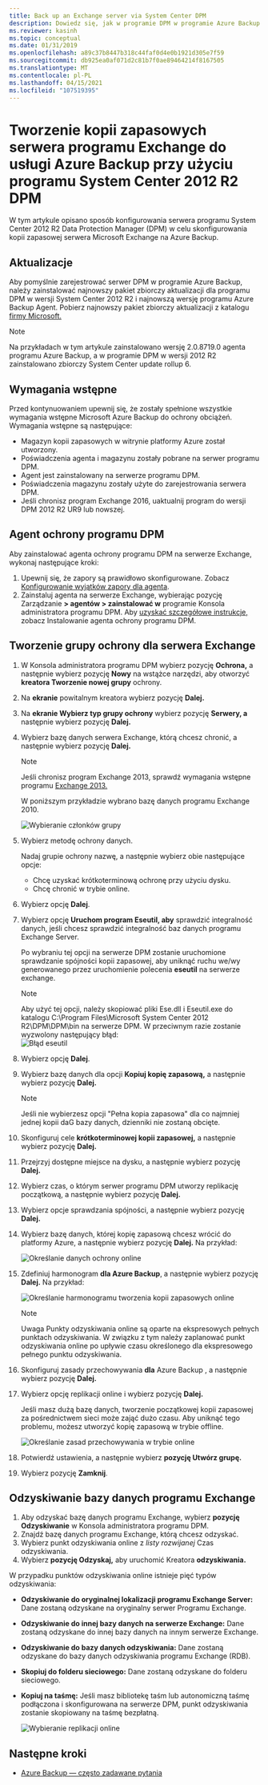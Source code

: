 ```yaml
---
title: Back up an Exchange server via System Center DPM
description: Dowiedz się, jak w programie DPM w programie Azure Backup 2012 R2 System Center 2012 R2
ms.reviewer: kasinh
ms.topic: conceptual
ms.date: 01/31/2019
ms.openlocfilehash: a89c37b8447b318c44faf0d4e0b1921d305e7f59
ms.sourcegitcommit: db925ea0af071d2c81b7f0ae89464214f8167505
ms.translationtype: MT
ms.contentlocale: pl-PL
ms.lasthandoff: 04/15/2021
ms.locfileid: "107519395"
---
```

# <a name="back-up-an-exchange-server-to-azure-backup-with-system-center-2012-r2-dpm"></a>Tworzenie kopii zapasowych serwera programu Exchange do usługi Azure Backup przy użyciu programu System Center 2012 R2 DPM

W tym artykule opisano sposób konfigurowania serwera programu System Center 2012 R2 Data Protection Manager (DPM) w celu skonfigurowania kopii zapasowej serwera Microsoft Exchange na Azure Backup.  

## <a name="updates"></a>Aktualizacje

Aby pomyślnie zarejestrować serwer DPM w programie Azure Backup, należy zainstalować najnowszy pakiet zbiorczy aktualizacji dla programu DPM w wersji System Center 2012 R2 i najnowszą wersję programu Azure Backup Agent. Pobierz najnowszy pakiet zbiorczy aktualizacji z katalogu [firmy Microsoft.](https://catalog.update.microsoft.com/v7/site/Search.aspx?q=System%20Center%202012%20R2%20Data%20protection%20manager)

> [!NOTE]
> Na przykładach w tym artykule zainstalowano wersję 2.0.8719.0 agenta programu Azure Backup, a w programie DPM w wersji 2012 R2 zainstalowano zbiorczy System Center update rollup 6.
>
>

## <a name="prerequisites"></a>Wymagania wstępne

Przed kontynuowaniem upewnij się, [](backup-azure-dpm-introduction.md#prerequisites-and-limitations) że zostały spełnione wszystkie wymagania wstępne Microsoft Azure Backup do ochrony obciążeń. Wymagania wstępne są następujące:

* Magazyn kopii zapasowych w witrynie platformy Azure został utworzony.
* Poświadczenia agenta i magazynu zostały pobrane na serwer programu DPM.
* Agent jest zainstalowany na serwerze programu DPM.
* Poświadczenia magazynu zostały użyte do zarejestrowania serwera DPM.
* Jeśli chronisz program Exchange 2016, uaktualnij program do wersji DPM 2012 R2 UR9 lub nowszej.

## <a name="dpm-protection-agent"></a>Agent ochrony programu DPM

Aby zainstalować agenta ochrony programu DPM na serwerze Exchange, wykonaj następujące kroki:

1. Upewnij się, że zapory są prawidłowo skonfigurowane. Zobacz [Konfigurowanie wyjątków zapory dla agenta](/system-center/dpm/configure-firewall-settings-for-dpm).
2. Zainstaluj agenta na serwerze Exchange, wybierając pozycję Zarządzanie **> agentów > zainstalować w** programie Konsola administratora programu DPM. Aby [uzyskać szczegółowe instrukcje,](/system-center/dpm/deploy-dpm-protection-agent) zobacz Instalowanie agenta ochrony programu DPM.

## <a name="create-a-protection-group-for-the-exchange-server"></a>Tworzenie grupy ochrony dla serwera Exchange

1. W Konsola administratora programu DPM wybierz pozycję **Ochrona,** a następnie wybierz pozycję **Nowy** na wstążce narzędzi, aby otworzyć **kreatora Tworzenie nowej grupy** ochrony.
2. Na **ekranie** powitalnym kreatora wybierz pozycję **Dalej.**
3. Na **ekranie Wybierz typ grupy ochrony** wybierz pozycję **Serwery, a** następnie wybierz pozycję **Dalej.**
4. Wybierz bazę danych serwera Exchange, którą chcesz chronić, a następnie wybierz pozycję **Dalej.**

   > [!NOTE]
   > Jeśli chronisz program Exchange 2013, sprawdź wymagania wstępne programu [Exchange 2013.](/system-center/dpm/back-up-exchange)
   >
   >

    W poniższym przykładzie wybrano bazę danych programu Exchange 2010.

    ![Wybieranie członków grupy](./media/backup-azure-backup-exchange-server/select-group-members.png)
5. Wybierz metodę ochrony danych.

    Nadaj grupie ochrony nazwę, a następnie wybierz obie następujące opcje:

   * Chcę uzyskać krótkoterminową ochronę przy użyciu dysku.
   * Chcę chronić w trybie online.
6. Wybierz opcję **Dalej**.
7. Wybierz opcję **Uruchom program Eseutil, aby** sprawdzić integralność danych, jeśli chcesz sprawdzić integralność baz danych programu Exchange Server.

    Po wybraniu tej opcji na serwerze DPM zostanie uruchomione sprawdzanie spójności kopii zapasowej, aby uniknąć ruchu we/wy generowanego przez uruchomienie polecenia **eseutil** na serwerze exchange.

   > [!NOTE]
   > Aby użyć tej opcji, należy skopiować pliki Ese.dll i Eseutil.exe do katalogu C:\Program Files\Microsoft System Center 2012 R2\DPM\DPM\bin na serwerze DPM. W przeciwnym razie zostanie wyzwolony następujący błąd:  
   > ![Błąd eseutil](./media/backup-azure-backup-exchange-server/eseutil-error.png)
   >
   >
8. Wybierz opcję **Dalej**.
9. Wybierz bazę danych dla opcji **Kopiuj kopię zapasową,** a następnie wybierz pozycję **Dalej.**

   > [!NOTE]
   > Jeśli nie wybierzesz opcji "Pełna kopia zapasowa" dla co najmniej jednej kopii daG bazy danych, dzienniki nie zostaną obcięte.
   >
   >
10. Skonfiguruj cele **krótkoterminowej kopii zapasowej,** a następnie wybierz pozycję **Dalej.**
11. Przejrzyj dostępne miejsce na dysku, a następnie wybierz pozycję **Dalej.**
12. Wybierz czas, o którym serwer programu DPM utworzy replikację początkową, a następnie wybierz pozycję **Dalej.**
13. Wybierz opcje sprawdzania spójności, a następnie wybierz pozycję **Dalej.**
14. Wybierz bazę danych, której kopię zapasową chcesz wrócić do platformy Azure, a następnie wybierz pozycję **Dalej.** Na przykład:

    ![Określanie danych ochrony online](./media/backup-azure-backup-exchange-server/specify-online-protection-data.png)
15. Zdefiniuj harmonogram **dla Azure Backup**, a następnie wybierz pozycję **Dalej.** Na przykład:

    ![Określanie harmonogramu tworzenia kopii zapasowych online](./media/backup-azure-backup-exchange-server/specify-online-backup-schedule.png)

    > [!NOTE]
    > Uwaga Punkty odzyskiwania online są oparte na ekspresowych pełnych punktach odzyskiwania. W związku z tym należy zaplanować punkt odzyskiwania online po upływie czasu określonego dla ekspresowego pełnego punktu odzyskiwania.
    >
    >
16. Skonfiguruj zasady przechowywania **dla** Azure Backup , a następnie wybierz pozycję **Dalej.**
17. Wybierz opcję replikacji online i wybierz pozycję **Dalej.**

    Jeśli masz dużą bazę danych, tworzenie początkowej kopii zapasowej za pośrednictwem sieci może zająć dużo czasu. Aby uniknąć tego problemu, możesz utworzyć kopię zapasową w trybie offline.  

    ![Określanie zasad przechowywania w trybie online](./media/backup-azure-backup-exchange-server/specify-online-retention-policy.png)
18. Potwierdź ustawienia, a następnie wybierz **pozycję Utwórz grupę.**
19. Wybierz pozycję **Zamknij**.

## <a name="recover-the-exchange-database"></a>Odzyskiwanie bazy danych programu Exchange

1. Aby odzyskać bazę danych programu Exchange, wybierz **pozycję Odzyskiwanie** w Konsola administratora programu DPM.
2. Znajdź bazę danych programu Exchange, którą chcesz odzyskać.
3. Wybierz punkt odzyskiwania online z *listy rozwijanej* Czas odzyskiwania.
4. Wybierz **pozycję Odzyskaj,** aby uruchomić Kreatora **odzyskiwania.**

W przypadku punktów odzyskiwania online istnieje pięć typów odzyskiwania:

* **Odzyskiwanie do oryginalnej lokalizacji programu Exchange Server:** Dane zostaną odzyskane na oryginalny serwer Programu Exchange.
* **Odzyskiwanie do innej bazy danych na serwerze Exchange:** Dane zostaną odzyskane do innej bazy danych na innym serwerze Exchange.
* **Odzyskiwanie do bazy danych odzyskiwania:** Dane zostaną odzyskane do bazy danych odzyskiwania programu Exchange (RDB).
* **Skopiuj do folderu sieciowego:** Dane zostaną odzyskane do folderu sieciowego.
* **Kopiuj na taśmę:** Jeśli masz bibliotekę taśm lub autonomiczną taśmę podłączona i skonfigurowana na serwerze DPM, punkt odzyskiwania zostanie skopiowany na taśmę bezpłatną.

    ![Wybieranie replikacji online](./media/backup-azure-backup-exchange-server/choose-online-replication.png)

## <a name="next-steps"></a>Następne kroki

* [Azure Backup — często zadawane pytania](backup-azure-backup-faq.yml)
